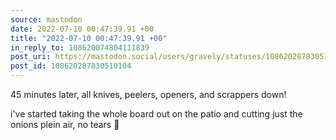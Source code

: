 ```yaml
---
source: mastodon
date: 2022-07-10 00:47:39.91 +00
title: "2022-07-10 00:47:39.91 +00"
in_reply_to: 108620074804111839
post_uri: https://mastodon.social/users/gravely/statuses/108620287830510104
post_id: 108620287830510104
---
```

45 minutes later, all knives, peelers, openers, and scrappers down!

i've started taking the whole board out on the patio and cutting just the onions plein air, no tears 🥲


